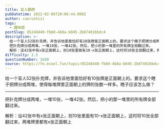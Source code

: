 ```yaml
---
title: 盲人翻牌
pubDatetime: 2022-02-06T20:06:44.000Z
author: caorushizi
tags:
  - 趣味题
postSlug: 85248440-fb60-4b8a-b045-2b874016bdc4
description: >-
  给一个盲人52张扑克牌，并告诉他里面恰好有10张牌是正面朝上的。要求这个瞎子把牌分成两堆，使得每堆牌里正面朝上的牌的张数一样多。瞎子应该怎么做？
  把扑克牌分成两堆，一堆10张，一堆42张。然后，把小的那一堆里的所有牌全部翻过来。
  解析：设42张中有x张正面朝上，则10张里面有10-x张正面朝上，这时将10张全部翻过来，两堆牌里都有x张正面朝上
difficulty: 2.5
questionNumber: 1649
source: https://fe.ecool.fun/topic/85248440-fb60-4b8a-b045-2b874016bdc4
---
```


给一个盲人52张扑克牌，并告诉他里面恰好有10张牌是正面朝上的。要求这个瞎子把牌分成两堆，使得每堆牌里正面朝上的牌的张数一样多。瞎子应该怎么做？

---

把扑克牌分成两堆，一堆10张，一堆42张。然后，把小的那一堆里的所有牌全部翻过来。

解析：设42张中有x张正面朝上，则10张里面有10-x张正面朝上，这时将10张全部翻过来，两堆牌里都有x张正面朝上
